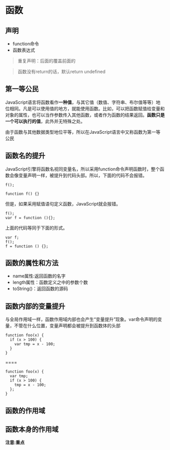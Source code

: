 # 函数
声明
-----------
* function命令
* 函数表达式

> 重复声明：后面的覆盖前面的

>函数没有return的话，默认return undefined

第一等公民
-----------------
JavaScript语言将函数看作**一种值**，与其它值（数值、字符串、布尔值等等）地位相同。凡是可以使用值的地方，就能使用函数。比如，可以把函数赋值给变量和对象的属性，也可以当作参数传入其他函数，或者作为函数的结果返回。**函数只是一个可以执行的值**，此外并无特殊之处。

由于函数与其他数据类型地位平等，所以在JavaScript语言中又称函数为第一等公民

函数名的提升
----------
JavaScript引擎将函数名视同变量名，所以采用function命令声明函数时，整个函数会像变量声明一样，被提升到代码头部。所以，下面的代码不会报错。

```
f();

function f() {}
```

但是，如果采用赋值语句定义函数，JavaScript就会报错。

```
f();
var f = function (){};
```
上面的代码等同于下面的形式。
```
var f;
f();
f = function () {};
```

函数的属性和方法
------------
* name属性:返回函数的名字
* length属性：函数定义之中的参数个数
* toString()：返回函数的源码


函数内部的变量提升
---------

与全局作用域一样，函数作用域内部也会产生“变量提升”现象。var命令声明的变量，不管在什么位置，变量声明都会被提升到函数体的头部

```
function foo(x) {
  if (x > 100) {
    var tmp = x - 100;
  }
}
```
====
```
function foo(x) {
  var tmp;
  if (x > 100) {
    tmp = x - 100;
  };
}
```

函数的作用域
------------

函数本身的作用域
------------
**注意:重点**




